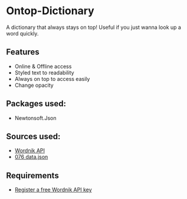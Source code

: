 # Ontop-Dictionary
A dictionary that always stays on top! 
Useful if you just wanna look up a word quickly.

## Features
- Online & Offline access
- Styled text to readability
- Always on top to access easily
- Change opacity

## Packages used:
- Newtonsoft.Json

## Sources used:
- [Wordnik API](https://developer.wordnik.com/docs#/)
- [076 data.json](https://github.com/manasjoshi1/Json-Dictionary-in-Python)

## Requirements
- [Register a free Wordnik API key](https://developer.wordnik.com/)
